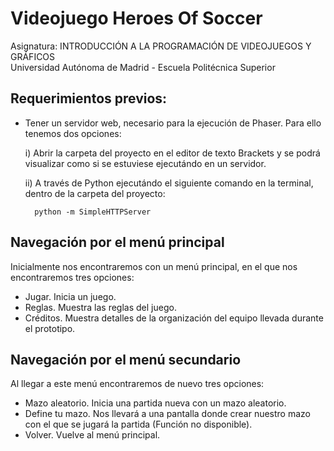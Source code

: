 Videojuego Heroes Of Soccer
===========================

Asignatura: INTRODUCCIÓN A LA PROGRAMACIÓN DE VIDEOJUEGOS Y GRÁFICOS </br>
Universidad Autónoma de Madrid - Escuela Politécnica Superior

Requerimientos previos:
-----------------------

  - Tener un servidor web, necesario para la ejecución de Phaser. Para ello tenemos dos opciones:
  
      i) Abrir la carpeta del proyecto en el editor de texto Brackets y se podrá visualizar como si se estuviese ejecutándo en un servidor.
      
      ii) A través de Python ejecutándo el siguiente comando en la terminal, dentro de la carpeta del proyecto:
        
          python -m SimpleHTTPServer
          
Navegación por el menú principal
--------------------------------

Inicialmente nos encontraremos con un menú principal, en el que nos encontraremos tres opciones:
  
   - Jugar. Inicia un juego.
   - Reglas. Muestra las reglas del juego.
   - Créditos. Muestra detalles de la organización del equipo llevada durante el prototipo.
   
Navegación por el menú secundario
---------------------------------

Al llegar a este menú encontraremos de nuevo tres opciones:
    
   - Mazo aleatorio. Inicia una partida nueva con un mazo aleatorio.
   - Define tu mazo. Nos llevará a una pantalla donde crear nuestro mazo con el que se jugará la partida (Función no disponible).
   - Volver. Vuelve al menú principal.

